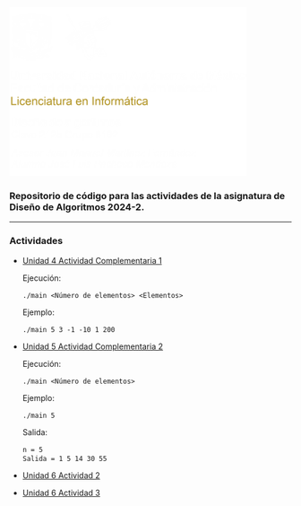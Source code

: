 <img src="./assets/2125-header-w.png" height="300">


### Repositorio de código para las actividades de la asignatura de Diseño de Algoritmos 2024-2.

---
### Actividades

+ [Unidad 4 Actividad Complementaria 1](https://github.com/jpachecomendoza/2125-Algoritmos-2024-2/blob/Unidad-4-Actividad-Complementaria-1/main.c)
    
    Ejecución:
    ```shell
    ./main <Número de elementos> <Elementos>
    ```
    Ejemplo: 
    ```shell
    ./main 5 3 -1 -10 1 200
    ```
+ [Unidad 5 Actividad Complementaria 2](https://github.com/jpachecomendoza/2125-Algoritmos-2024-2/blob/Unidad-5-Actividad-Complementaria-2/main.c)
    
    Ejecución:
    ```shell
    ./main <Número de elementos>
    ```
    Ejemplo: 
    ```shell
    ./main 5
    ```
    Salida:
    ```shell
    n = 5
    Salida = 1 5 14 30 55
    ```
+ [Unidad 6 Actividad 2](https://github.com/jpachecomendoza/2125-Algoritmos-2024-2/blob/Unidad-6-Actividad-2/main.c)
+ [Unidad 6 Actividad 3](https://github.com/jpachecomendoza/2125-Algoritmos-2024-2/blob/Unidad-6-Actividad-3/main.c)